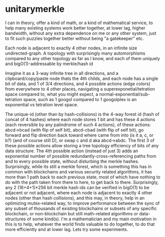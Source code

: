 # unitarymerkle
I can in theory, offer a kind of math, or a kind of mathematical service, to help many existing systems work better together, at lower lag, higher bandwidth, without any extra dependence on me or any other system, just to fit such puzzles together better without being "a gatekeeper" etc.

Each node is adjacent to exactly 4 other nodes, in an infinite size undirected-graph. A topology with surprisingly many automorphisms compared to any other topology as far as I know, and each of them uniquely and bigO(1)-addressable by merkle/hash id

Imagine it as a 3-way infinite tree in all directions, and a clipboard/copy/paste node thats the 4th childs, and each node has a single bit of data, and 1 of 3/4 directions, and  4 possible actions (edge colors) from everywhere to 4 other places, navigating a superexponetial/tetration space compared to, what you might expect, a normal-exponential/sub-tetration space, such as 1 googol compared to 1 googolplex is an exponential vs tetration level space.

The unique-id (other than by hash-collisions) is the 4-way forest id (hash of concat of 4 hashes) where each node stores 1 bit and has these 4 actions (each reversible by any palindrome of such 4 actions), of these actions: abcd->bcad (with flip of self bit), abcd-cbad (with flip of self bit), go forward and flip direction back toward where came from into  (is it a, c, or b?) (and of course still D), or swap c and d aka abcd->abdc. The first 3 of these possible actions allow storing a tree topology efficiency of bits of any data structure. The 4th possible action (instead of just 3) adds an exponential number of possible redundantly-cross-referencing paths from and to every possible state, without disturbing the merkle hashes. Surprisingly, while its still a merkle forest, which is something this has in common with blockchains and various security related algorithms, it has more than 1 path back to each previous state, most of which have nothing to do with the path taken from there to here, to get back to there. Surprisingly, any 2 (16+4+1)*256 bit merkle hash ids can be verified in bigO(1) to be adjacent or not adjacent, where each node is adjacent to exactly 4 other nodes (other than hash collisions), and this may, in theory, help in an optimizing mutex-related way, to improve performance between the sync of any subset of thousands of existing blockchains or subsets of any specific blockchain, or non-blockchain but still math-related algorithms or data-structures of some kind(s). I'm a mathematician and my main motivation in this is to help, whatever the world finds valuable to do together, to do that more efficiently and at lower lag. Lets try some experiments.
